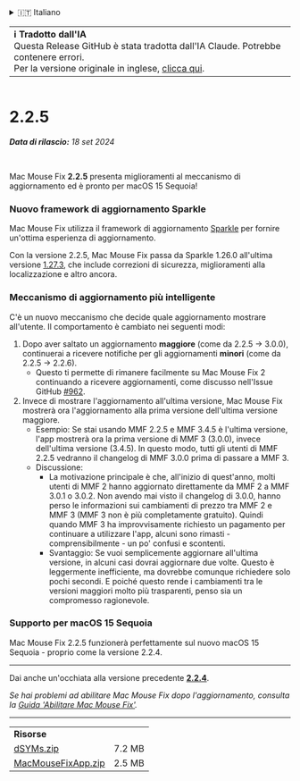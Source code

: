 <details>
<summary>🇮🇹 Italiano</summary>

[🇬🇧 English (GitHub)](https://github.com/noah-nuebling/mac-mouse-fix/releases/tag/2.2.5)\
[🇦🇩 Català](https://redirect.macmousefix.com/?target=mmf-release&tag=2.2.5&locale=ca)\
[🇩🇪 Deutsch](https://redirect.macmousefix.com/?target=mmf-release&tag=2.2.5&locale=de)\
[🇪🇸 Español](https://redirect.macmousefix.com/?target=mmf-release&tag=2.2.5&locale=es)\
[🇫🇷 Français](https://redirect.macmousefix.com/?target=mmf-release&tag=2.2.5&locale=fr)\
[🇮🇩 Indonesia](https://redirect.macmousefix.com/?target=mmf-release&tag=2.2.5&locale=id)\
**🇮🇹 Italiano**\
[🇭🇺 Magyar](https://redirect.macmousefix.com/?target=mmf-release&tag=2.2.5&locale=hu)\
[🇳🇱 Nederlands](https://redirect.macmousefix.com/?target=mmf-release&tag=2.2.5&locale=nl)\
[🇵🇱 Polski](https://redirect.macmousefix.com/?target=mmf-release&tag=2.2.5&locale=pl)\
[🇧🇷 Português (Brasil)](https://redirect.macmousefix.com/?target=mmf-release&tag=2.2.5&locale=pt-BR)\
[🇵🇹 Português (Portugal)](https://redirect.macmousefix.com/?target=mmf-release&tag=2.2.5&locale=pt-PT)\
[🇷🇴 Română](https://redirect.macmousefix.com/?target=mmf-release&tag=2.2.5&locale=ro)\
[🇸🇪 Svenska](https://redirect.macmousefix.com/?target=mmf-release&tag=2.2.5&locale=sv)\
[🇻🇳 Tiếng Việt](https://redirect.macmousefix.com/?target=mmf-release&tag=2.2.5&locale=vi)\
[🇹🇷 Türkçe](https://redirect.macmousefix.com/?target=mmf-release&tag=2.2.5&locale=tr)\
[🇨🇿 Čeština](https://redirect.macmousefix.com/?target=mmf-release&tag=2.2.5&locale=cs)\
[🇬🇷 Ελληνικά](https://redirect.macmousefix.com/?target=mmf-release&tag=2.2.5&locale=el)\
[🇷🇺 Русский](https://redirect.macmousefix.com/?target=mmf-release&tag=2.2.5&locale=ru)\
[🇺🇦 Українська](https://redirect.macmousefix.com/?target=mmf-release&tag=2.2.5&locale=uk)\
[🇮🇱 עברית](https://redirect.macmousefix.com/?target=mmf-release&tag=2.2.5&locale=he)\
[🇸🇦 العربية](https://redirect.macmousefix.com/?target=mmf-release&tag=2.2.5&locale=ar)\
[🇮🇳 हिन्दी](https://redirect.macmousefix.com/?target=mmf-release&tag=2.2.5&locale=hi)\
[🇹🇭 ไทย](https://redirect.macmousefix.com/?target=mmf-release&tag=2.2.5&locale=th)\
[🇨🇳 中文 (简体)](https://redirect.macmousefix.com/?target=mmf-release&tag=2.2.5&locale=zh-Hans)\
[🇨🇳 中文 (繁體)](https://redirect.macmousefix.com/?target=mmf-release&tag=2.2.5&locale=zh-Hant)\
[🇭🇰 中文（香港)](https://redirect.macmousefix.com/?target=mmf-release&tag=2.2.5&locale=zh-HK)\
[🇯🇵 日本語](https://redirect.macmousefix.com/?target=mmf-release&tag=2.2.5&locale=ja)\
[🇰🇷 한국어](https://redirect.macmousefix.com/?target=mmf-release&tag=2.2.5&locale=ko)\
[Help translate Mac Mouse Fix to different languages!](https://github.com/noah-nuebling/mac-mouse-fix/discussions/731)
</details>
<table align=><td>
<b>ℹ️ Tradotto dall'IA</b><br>
Questa Release GitHub è stata tradotta dall'IA Claude. Potrebbe contenere errori.<br>
Per la versione originale in inglese, <a href="https://github.com/noah-nuebling/mac-mouse-fix/releases/tag/2.2.5">clicca qui</a>.
</td></table>

<table></table>

# 2.2.5
***Data di rilascio:** 18 set 2024*

<br>

Mac Mouse Fix **2.2.5** presenta miglioramenti al meccanismo di aggiornamento ed è pronto per macOS 15 Sequoia!

### Nuovo framework di aggiornamento Sparkle

Mac Mouse Fix utilizza il framework di aggiornamento [Sparkle](https://sparkle-project.org/) per fornire un'ottima esperienza di aggiornamento.

Con la versione 2.2.5, Mac Mouse Fix passa da Sparkle 1.26.0 all'ultima versione [1.27.3](https://github.com/sparkle-project/Sparkle/releases/tag/1.27.3), che include correzioni di sicurezza, miglioramenti alla localizzazione e altro ancora.

### Meccanismo di aggiornamento più intelligente

C'è un nuovo meccanismo che decide quale aggiornamento mostrare all'utente. Il comportamento è cambiato nei seguenti modi:

1. Dopo aver saltato un aggiornamento **maggiore** (come da 2.2.5 -> 3.0.0), continuerai a ricevere notifiche per gli aggiornamenti **minori** (come da 2.2.5 -> 2.2.6).
    - Questo ti permette di rimanere facilmente su Mac Mouse Fix 2 continuando a ricevere aggiornamenti, come discusso nell'Issue GitHub [#962](https://github.com/noah-nuebling/mac-mouse-fix/issues/962).
2. Invece di mostrare l'aggiornamento all'ultima versione, Mac Mouse Fix mostrerà ora l'aggiornamento alla prima versione dell'ultima versione maggiore.
    - Esempio: Se stai usando MMF 2.2.5 e MMF 3.4.5 è l'ultima versione, l'app mostrerà ora la prima versione di MMF 3 (3.0.0), invece dell'ultima versione (3.4.5). In questo modo, tutti gli utenti di MMF 2.2.5 vedranno il changelog di MMF 3.0.0 prima di passare a MMF 3.
    - Discussione:
        - La motivazione principale è che, all'inizio di quest'anno, molti utenti di MMF 2 hanno aggiornato direttamente da MMF 2 a MMF 3.0.1 o 3.0.2. Non avendo mai visto il changelog di 3.0.0, hanno perso le informazioni sui cambiamenti di prezzo tra MMF 2 e MMF 3 (MMF 3 non è più completamente gratuito). Quindi quando MMF 3 ha improvvisamente richiesto un pagamento per continuare a utilizzare l'app, alcuni sono rimasti - comprensibilmente - un po' confusi e scontenti.
        - Svantaggio: Se vuoi semplicemente aggiornare all'ultima versione, in alcuni casi dovrai aggiornare due volte. Questo è leggermente inefficiente, ma dovrebbe comunque richiedere solo pochi secondi. E poiché questo rende i cambiamenti tra le versioni maggiori molto più trasparenti, penso sia un compromesso ragionevole.

### Supporto per macOS 15 Sequoia

Mac Mouse Fix 2.2.5 funzionerà perfettamente sul nuovo macOS 15 Sequoia - proprio come la versione 2.2.4.

---

Dai anche un'occhiata alla versione precedente [**2.2.4**](https://redirect.macmousefix.com/?target=mmf-release&tag=2.2.4&locale=it).

*Se hai problemi ad abilitare Mac Mouse Fix dopo l'aggiornamento, consulta la [Guida 'Abilitare Mac Mouse Fix'](https://github.com/noah-nuebling/mac-mouse-fix/discussions/861).*

---

<table align="start">
<tr>
    <td colspan=2>
        <b>Risorse</b>
    </td>
</tr>
<tr>
    <td><a href="https://github.com/noah-nuebling/mac-mouse-fix/releases/download/2.2.5/dSYMs.zip">dSYMs.zip</a></td>
    <td>7.2 MB</td>
</tr>
<tr>
    <td><a href="https://github.com/noah-nuebling/mac-mouse-fix/releases/download/2.2.5/MacMouseFixApp.zip">MacMouseFixApp.zip</a></td>
    <td>2.5 MB</td>
</tr>
</table>